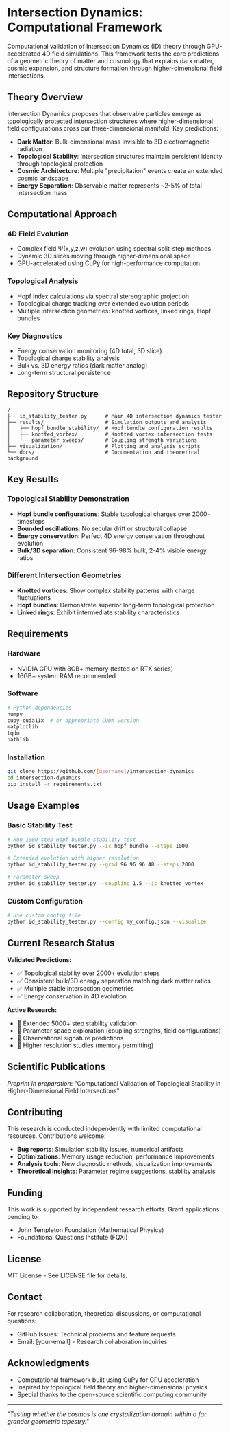 # Intersection Dynamics: Computational Framework

Computational validation of Intersection Dynamics (ID) theory through GPU-accelerated 4D field simulations. This framework tests the core predictions of a geometric theory of matter and cosmology that explains dark matter, cosmic expansion, and structure formation through higher-dimensional field intersections.

## Theory Overview

Intersection Dynamics proposes that observable particles emerge as topologically protected intersection structures where higher-dimensional field configurations cross our three-dimensional manifold. Key predictions:

- **Dark Matter**: Bulk-dimensional mass invisible to 3D electromagnetic radiation
- **Topological Stability**: Intersection structures maintain persistent identity through topological protection
- **Cosmic Architecture**: Multiple "precipitation" events create an extended cosmic landscape
- **Energy Separation**: Observable matter represents ~2-5% of total intersection mass

## Computational Approach

### 4D Field Evolution
- Complex field Ψ(x,y,z,w) evolution using spectral split-step methods
- Dynamic 3D slices moving through higher-dimensional space
- GPU-accelerated using CuPy for high-performance computation

### Topological Analysis
- Hopf index calculations via spectral stereographic projection
- Topological charge tracking over extended evolution periods
- Multiple intersection geometries: knotted vortices, linked rings, Hopf bundles

### Key Diagnostics
- Energy conservation monitoring (4D total, 3D slice)
- Topological charge stability analysis
- Bulk vs. 3D energy ratios (dark matter analog)
- Long-term structural persistence

## Repository Structure

```
/
├── id_stability_tester.py      # Main 4D intersection dynamics tester
├── results/                    # Simulation outputs and analysis
│   ├── hopf_bundle_stability/  # Hopf bundle configuration results
│   ├── knotted_vortex/         # Knotted vortex intersection tests
│   └── parameter_sweeps/       # Coupling strength variations
├── visualization/              # Plotting and analysis scripts
└── docs/                       # Documentation and theoretical background
```

## Key Results

### Topological Stability Demonstration
- **Hopf bundle configurations**: Stable topological charges over 2000+ timesteps
- **Bounded oscillations**: No secular drift or structural collapse
- **Energy conservation**: Perfect 4D energy conservation throughout evolution
- **Bulk/3D separation**: Consistent 96-98% bulk, 2-4% visible energy ratios

### Different Intersection Geometries
- **Knotted vortices**: Show complex stability patterns with charge fluctuations
- **Hopf bundles**: Demonstrate superior long-term topological protection
- **Linked rings**: Exhibit intermediate stability characteristics

## Requirements

### Hardware
- NVIDIA GPU with 8GB+ memory (tested on RTX series)
- 16GB+ system RAM recommended

### Software
```bash
# Python dependencies
numpy
cupy-cuda11x  # or appropriate CUDA version
matplotlib
tqdm
pathlib
```

### Installation
```bash
git clone https://github.com/[username]/intersection-dynamics
cd intersection-dynamics
pip install -r requirements.txt
```

## Usage Examples

### Basic Stability Test
```bash
# Run 1000-step Hopf bundle stability test
python id_stability_tester.py --ic hopf_bundle --steps 1000

# Extended evolution with higher resolution
python id_stability_tester.py --grid 96 96 96 48 --steps 2000

# Parameter sweep
python id_stability_tester.py --coupling 1.5 --ic knotted_vortex
```

### Custom Configuration
```bash
# Use custom config file
python id_stability_tester.py --config my_config.json --visualize
```

## Current Research Status

**Validated Predictions:**
- ✅ Topological stability over 2000+ evolution steps
- ✅ Consistent bulk/3D energy separation matching dark matter ratios
- ✅ Multiple stable intersection geometries
- ✅ Energy conservation in 4D evolution

**Active Research:**
- 🔬 Extended 5000+ step stability validation
- 🔬 Parameter space exploration (coupling strengths, field configurations)
- 🔬 Observational signature predictions
- 🔬 Higher resolution studies (memory permitting)

## Scientific Publications

*Preprint in preparation*: "Computational Validation of Topological Stability in Higher-Dimensional Field Intersections"

## Contributing

This research is conducted independently with limited computational resources. Contributions welcome:

- **Bug reports**: Simulation stability issues, numerical artifacts
- **Optimizations**: Memory usage reduction, performance improvements
- **Analysis tools**: New diagnostic methods, visualization improvements
- **Theoretical insights**: Parameter regime suggestions, stability analysis

## Funding

This work is supported by independent research efforts. Grant applications pending to:
- John Templeton Foundation (Mathematical Physics)
- Foundational Questions Institute (FQXi)

## License

MIT License - See LICENSE file for details.

## Contact

For research collaboration, theoretical discussions, or computational questions:
- GitHub Issues: Technical problems and feature requests
- Email: [your-email] - Research collaboration inquiries

## Acknowledgments

- Computational framework built using CuPy for GPU acceleration
- Inspired by topological field theory and higher-dimensional physics
- Special thanks to the open-source scientific computing community

---

*"Testing whether the cosmos is one crystallization domain within a far grander geometric tapestry."*
